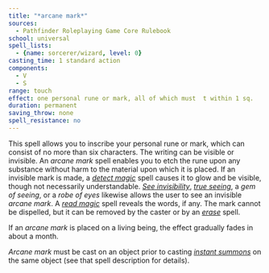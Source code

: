 ```yaml
---
title: "*arcane mark*"
sources:
  - Pathfinder Roleplaying Game Core Rulebook
school: universal
spell_lists:
  - {name: sorcerer/wizard, level: 0}
casting_time: 1 standard action
components:
  - V
  - S
range: touch
effect: one personal rune or mark, all of which must  t within 1 sq.  .
duration: permanent
saving_throw: none
spell_resistance: no
---
```


This spell allows you to inscribe your personal rune or mark, which can consist of no more than six characters. The writing can be visible or invisible. An *arcane mark* spell enables you to etch the rune upon any substance without harm to the material upon which it is placed. If an invisible mark is made, a [*detect magic*](/spells/detect-magic/) spell causes it to glow and be visible, though not necessarily understandable. [*See invisibility*](/spells/see-invisibility/), [*true seeing*](/spells/true-seeing/), a *gem of seeing*, or a *robe of eyes* likewise allows the user to see an invisible *arcane mark*. A [*read magic*](/spells/read-magic/) spell reveals the words, if any. The mark cannot be dispelled, but it can be removed by the caster or by an [*erase*](/spells/erase/) spell.

If an *arcane mark* is placed on a living being, the effect gradually fades in about a month.

*Arcane mark* must be cast on an object prior to casting [*instant summons*](/spells/instant-summons/) on the same object (see that spell description for details).

